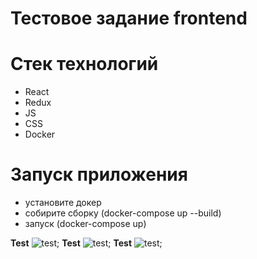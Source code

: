 # Тестовое задание frontend

# Стек технологий 
- React
- Redux
- JS
- CSS
- Docker

# Запуск приложения 

- установите докер
- собирите сборку (docker-compose up --build)
- запуск (docker-compose up)

**Test** ![**test**](../src/assets/readme/img1.png);
**Test** ![**test**](../src/assets/readme/img2.png);
**Test** ![**test**](../src/assets/readme/img3.png);
